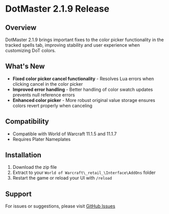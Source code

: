 # DotMaster 2.1.9 Release

## Overview
DotMaster 2.1.9 brings important fixes to the color picker functionality in the tracked spells tab, improving stability and user experience when customizing DoT colors.

## What's New
- **Fixed color picker cancel functionality** - Resolves Lua errors when clicking cancel in the color picker
- **Improved error handling** - Better handling of color swatch updates prevents null reference errors
- **Enhanced color picker** - More robust original value storage ensures colors revert properly when canceling

## Compatibility
- Compatible with World of Warcraft 11.1.5 and 11.1.7
- Requires Plater Nameplates

## Installation
1. Download the zip file
2. Extract to your `World of Warcraft\_retail_\Interface\AddOns` folder
3. Restart the game or reload your UI with `/reload`

## Support
For issues or suggestions, please visit [GitHub Issues](https://github.com/jervaise/DotMaster/issues) 